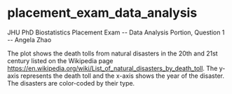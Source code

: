 # placement_exam_data_analysis
JHU PhD Biostatistics Placement Exam -- Data Analysis Portion, Question 1 -- Angela Zhao

The plot shows the death tolls from natural disasters in the 20th and 21st century listed on the Wikipedia page https://en.wikipedia.org/wiki/List_of_natural_disasters_by_death_toll. The y-axis represents the death toll and the x-axis shows the year of the disaster. The disasters are color-coded by their type.
